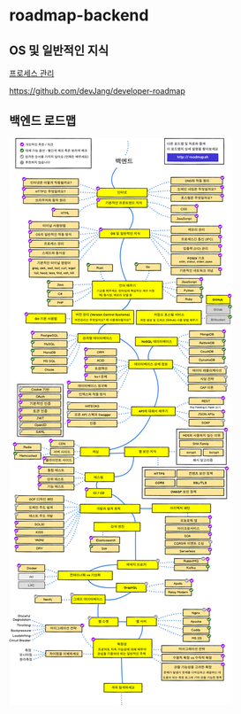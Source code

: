 # roadmap-backend

## OS 및 일반적인 지식
[프로세스 관리](https://github.com/DWL5/roadmap-backend/blob/master/os/%ED%94%84%EB%A1%9C%EC%84%B8%EC%8A%A4%EA%B4%80%EB%A6%AC.md)

https://github.com/devJang/developer-roadmap

## 백엔드 로드맵

![Back-end Roadmap](backend.png)
